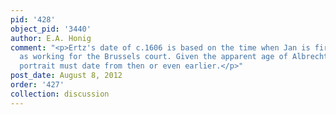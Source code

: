 ```yaml
---
pid: '428'
object_pid: '3440'
author: E.A. Honig
comment: "<p>Ertz's date of c.1606 is based on the time when Jan is first recorded
  as working for the Brussels court. Given the apparent age of Albrecht here, the
  portrait must date from then or even earlier.</p>"
post_date: August 8, 2012
order: '427'
collection: discussion
---
```

